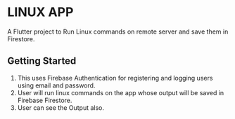 # LINUX APP

A Flutter project to Run Linux commands on remote server and save them in Firestore. 

## Getting Started

1. This uses Firebase Authentication for registering and logging users using email and password.
2. User will run linux commands on the app whose output will be saved in Firebase Firestore.
3. User can see the Output also.
